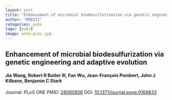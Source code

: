 ```yaml
---
layout: post
title: "Enhancement of microbial biodesulfurization via genetic engineering and adaptive evolution"
author: "RRBIII"
categories: pubs
tags: [pubs]
image: enha-plos.jpg
---
```



## Enhancement of microbial biodesulfurization via genetic engineering and adaptive evolution
#### Jia Wang, Robert R Butler III, Fan Wu, Jean-François Pombert, John J Kilbane, Benjamin C Stark
Journal: PLoS ONE
PMID: [28060828](https://pubmed.ncbi.nlm.nih.gov/28060828)
DOI: [10.1371/journal.pone.0168833](https://doi.org/10.1371/journal.pone.0168833)


